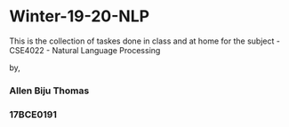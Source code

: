 
# Winter-19-20-NLP

  

This is the collection of taskes done in class and at home for the subject - CSE4022 - Natural Language Processing

by,

### Allen Biju Thomas
### 17BCE0191